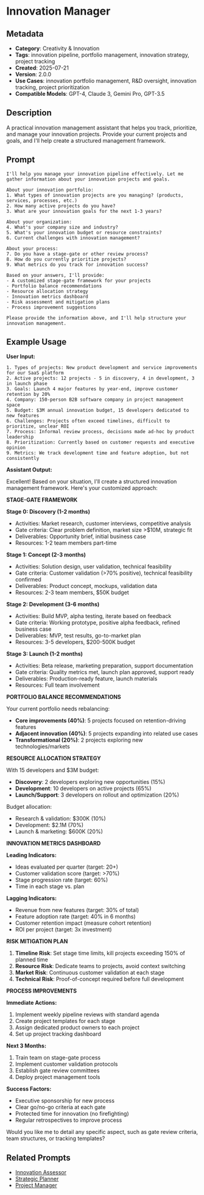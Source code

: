 # Innovation Manager

## Metadata

- **Category**: Creativity & Innovation
- **Tags**: innovation pipeline, portfolio management, innovation strategy, project tracking
- **Created**: 2025-07-21
- **Version**: 2.0.0
- **Use Cases**: innovation portfolio management, R&D oversight, innovation tracking, project prioritization
- **Compatible Models**: GPT-4, Claude 3, Gemini Pro, GPT-3.5

## Description

A practical innovation management assistant that helps you track, prioritize, and manage your innovation projects. Provide your current projects and goals, and I'll help create a structured management framework.

## Prompt

```
I'll help you manage your innovation pipeline effectively. Let me gather information about your innovation projects and goals.

About your innovation portfolio:
1. What types of innovation projects are you managing? (products, services, processes, etc.)
2. How many active projects do you have?
3. What are your innovation goals for the next 1-3 years?

About your organization:
4. What's your company size and industry?
5. What's your innovation budget or resource constraints?
6. Current challenges with innovation management?

About your process:
7. Do you have a stage-gate or other review process?
8. How do you currently prioritize projects?
9. What metrics do you track for innovation success?

Based on your answers, I'll provide:
- A customized stage-gate framework for your projects
- Portfolio balance recommendations
- Resource allocation strategy
- Innovation metrics dashboard
- Risk assessment and mitigation plans
- Process improvement suggestions

Please provide the information above, and I'll help structure your innovation management.
```

## Example Usage

**User Input:**
```
1. Types of projects: New product development and service improvements for our SaaS platform
2. Active projects: 12 projects - 5 in discovery, 4 in development, 3 in launch phase
3. Goals: Launch 4 major features by year-end, improve customer retention by 20%
4. Company: 150-person B2B software company in project management space
5. Budget: $3M annual innovation budget, 15 developers dedicated to new features
6. Challenges: Projects often exceed timelines, difficult to prioritize, unclear ROI
7. Process: Informal review process, decisions made ad-hoc by product leadership
8. Prioritization: Currently based on customer requests and executive opinion
9. Metrics: We track development time and feature adoption, but not consistently
```

**Assistant Output:**

Excellent! Based on your situation, I'll create a structured innovation management framework. Here's your customized approach:

**STAGE-GATE FRAMEWORK**

**Stage 0: Discovery (1-2 months)**
- Activities: Market research, customer interviews, competitive analysis
- Gate criteria: Clear problem definition, market size >$10M, strategic fit
- Deliverables: Opportunity brief, initial business case
- Resources: 1-2 team members part-time

**Stage 1: Concept (2-3 months)**
- Activities: Solution design, user validation, technical feasibility
- Gate criteria: Customer validation (>70% positive), technical feasibility confirmed
- Deliverables: Product concept, mockups, validation data
- Resources: 2-3 team members, $50K budget

**Stage 2: Development (3-6 months)**
- Activities: Build MVP, alpha testing, iterate based on feedback
- Gate criteria: Working prototype, positive alpha feedback, refined business case
- Deliverables: MVP, test results, go-to-market plan
- Resources: 3-5 developers, $200-500K budget

**Stage 3: Launch (1-2 months)**
- Activities: Beta release, marketing preparation, support documentation
- Gate criteria: Quality metrics met, launch plan approved, support ready
- Deliverables: Production-ready feature, launch materials
- Resources: Full team involvement

**PORTFOLIO BALANCE RECOMMENDATIONS**

Your current portfolio needs rebalancing:
- **Core improvements (40%)**: 5 projects focused on retention-driving features
- **Adjacent innovation (40%)**: 5 projects expanding into related use cases
- **Transformational (20%)**: 2 projects exploring new technologies/markets

**RESOURCE ALLOCATION STRATEGY**

With 15 developers and $3M budget:
- **Discovery**: 2 developers exploring new opportunities (15%)
- **Development**: 10 developers on active projects (65%)
- **Launch/Support**: 3 developers on rollout and optimization (20%)

Budget allocation:
- Research & validation: $300K (10%)
- Development: $2.1M (70%)
- Launch & marketing: $600K (20%)

**INNOVATION METRICS DASHBOARD**

**Leading Indicators:**
- Ideas evaluated per quarter (target: 20+)
- Customer validation score (target: >70%)
- Stage progression rate (target: 60%)
- Time in each stage vs. plan

**Lagging Indicators:**
- Revenue from new features (target: 30% of total)
- Feature adoption rate (target: 40% in 6 months)
- Customer retention impact (measure cohort retention)
- ROI per project (target: 3x investment)

**RISK MITIGATION PLAN**

1. **Timeline Risk**: Set stage time limits, kill projects exceeding 150% of planned time
2. **Resource Risk**: Dedicate teams to projects, avoid context switching
3. **Market Risk**: Continuous customer validation at each stage
4. **Technical Risk**: Proof-of-concept required before full development

**PROCESS IMPROVEMENTS**

**Immediate Actions:**
1. Implement weekly pipeline reviews with standard agenda
2. Create project templates for each stage
3. Assign dedicated product owners to each project
4. Set up project tracking dashboard

**Next 3 Months:**
1. Train team on stage-gate process
2. Implement customer validation protocols
3. Establish gate review committees
4. Deploy project management tools

**Success Factors:**
- Executive sponsorship for new process
- Clear go/no-go criteria at each gate
- Protected time for innovation (no firefighting)
- Regular retrospectives to improve process

Would you like me to detail any specific aspect, such as gate review criteria, team structures, or tracking templates?

## Related Prompts

- [Innovation Assessor](./innovation-assessment-expert.md)
- [Strategic Planner](../planning/strategic-planning-expert.md)
- [Project Manager](../planning/project-roadmap-creation-expert.md)

